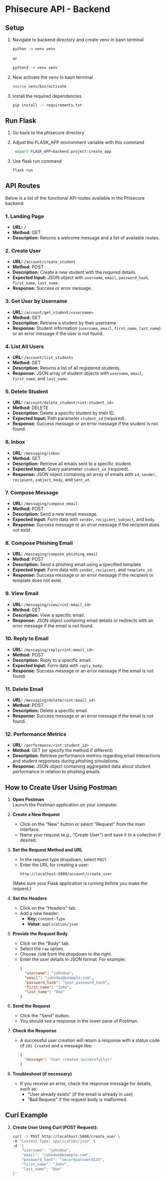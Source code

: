 # Phisecure API - Backend

## Setup

1. Navigate to backend directory and create venv
    In bash terminal
    ```bash
    python -m venv venv
    ```
   or
    ```bash
    python3 -m venv venv
    ```
3. Now activate the venv
    In bash terminal
    ```bash
    source venv/bin/activate
    ```
4. install the required dependencies
    ```bash
    pip install -r requirements.txt
    ```

## Run Flask

1. Go back to the phisecure directory

2. Adjust the FLASK_APP environment variable with this command
   ```bash
    export FLASK_APP=backend.project:create_app
   ```

3. Use flask run command
    ```bash
    flask run
    ```

## API Routes

Below is a list of the functional API routes available in the Phisecure backend:

### 1. Landing Page
   - **URL:** `/`
   - **Method:** GET
   - **Description:** Returns a welcome message and a list of available routes.

### 2. Create User
   - **URL:** `/account/create_student`
   - **Method:** POST
   - **Description:** Create a new student with the required details.
   - **Expected Input:** JSON object with `username`, `email`, `password_hash`, `first_name`, `last_name`.
   - **Response:** Success or error message.

### 3. Get User by Username
   - **URL:** `/account/get_student/<username>`
   - **Method:** GET
   - **Description:** Retrieve a student by their username.
   - **Response:** Student information (`username`, `email`, `first_name`, `last_name`) or an error message if the user is not found.

### 4. List All Users
   - **URL:** `/account/list_students`
   - **Method:** GET
   - **Description:** Returns a list of all registered students.
   - **Response:** JSON array of student objects with `username`, `email`, `first_name`, and `last_name`.

### 5. Delete Student
   - **URL:** `/account/delete_student/<int:student_id>`
   - **Method:** DELETE
   - **Description:** Delete a specific student by their ID.
   - **Expected Input:** Path parameter `student_id` (required).
   - **Response:** Success message or an error message if the student is not found.

### 6. Inbox
   - **URL:** `/messaging/inbox`
   - **Method:** GET
   - **Description:** Retrieve all emails sent to a specific student.
   - **Expected Input:** Query parameter `student_id` (required).
   - **Response:** JSON object containing an array of emails with `id`, `sender`, `recipient`, `subject`, `body`, and `sent_at`.

### 7. Compose Message
- **URL:** `/messaging/compose_email`
- **Method:** POST
- **Description:** Send a new email message.
- **Expected Input:** Form data with `sender`, `recipient`, `subject`, and `body`.
- **Response:** Success message or an error message if the recipient does not exist.

### 8. Compose Phishing Email
- **URL:** `/messaging/compose_phishing_email`
- **Method:** POST
- **Description:** Send a phishing email using a specified template.
- **Expected Input:** Form data with `sender`, `recipient`, and `template_id`.
- **Response:** Success message or an error message if the recipient or template does not exist.

### 9. View Email
- **URL:** `/messaging/view/<int:email_id>`
- **Method:** GET
- **Description:** View a specific email.
- **Response:** JSON object containing email details or redirects with an error message if the email is not found.

### 10. Reply to Email
- **URL:** `/messaging/reply/<int:email_id>`
- **Method:** POST
- **Description:** Reply to a specific email.
- **Expected Input:** Form data with `reply_body`.
- **Response:** Success message or an error message if the email is not found.

### 11. Delete Email
- **URL:** `/messaging/delete/<int:email_id>`
- **Method:** POST
- **Description:** Delete a specific email.
- **Response:** Success message or an error message if the email is not found.

### 12. Performance Metrics
- **URL:** `/performance/<int:student_id>`
- **Method:** GET (or specify the method if different)
- **Description:** Retrieve performance metrics regarding email interactions and student responses during phishing simulations.
- **Response:** JSON object containing aggregated data about student performance in relation to phishing emails.

## How to Create User Using Postman
1. **Open Postman**  
   Launch the Postman application on your computer.

2. **Create a New Request**  
   - Click on the "New" button or select "Request" from the main interface.
   - Name your request (e.g., "Create User") and save it to a collection if desired.

3. **Set the Request Method and URL**  
   - In the request type dropdown, select `POST`.
   - Enter the URL for creating a user:
     ```
     http://localhost:5000/account/create_user
     ```
   (Make sure your Flask application is running before you make the request.)

4. **Set the Headers**  
   - Click on the "Headers" tab.
   - Add a new header:
     - **Key**: `Content-Type`
     - **Value**: `application/json`

5. **Provide the Request Body**  
   - Click on the "Body" tab.
   - Select the `raw` option.
   - Choose `JSON` from the dropdown to the right.
   - Enter the user details in JSON format. For example:
     ```json
     {
       "username": "johndoe",
       "email": "johndoe@example.com",
       "password_hash": "your_password_hash",
       "first_name": "John",
       "last_name": "Doe"
     }
     ```

6. **Send the Request**  
   - Click the "Send" button.
   - You should see a response in the lower pane of Postman.

7. **Check the Response**  
   - A successful user creation will return a response with a status code of `201 Created` and a message like:
     ```json
     {
       "message": "User created successfully!"
     }
     ```

8. **Troubleshoot (if necessary)**  
   - If you receive an error, check the response message for details, such as:
     - "User already exists" (if the email is already in use)
     - "Bad Request" if the request body is malformed.

## Curl Example
2. **Create User Using Curl (POST Request):**
   ```bash
   curl -X POST http://localhost:5000/create_user \
   -H "Content-Type: application/json" \
   -d '{
       "username": "johndoe",
       "email": "johndoe@example.com",
       "password_hash": "securepassword123",
       "first_name": "John",
       "last_name": "Doe"
   }'
